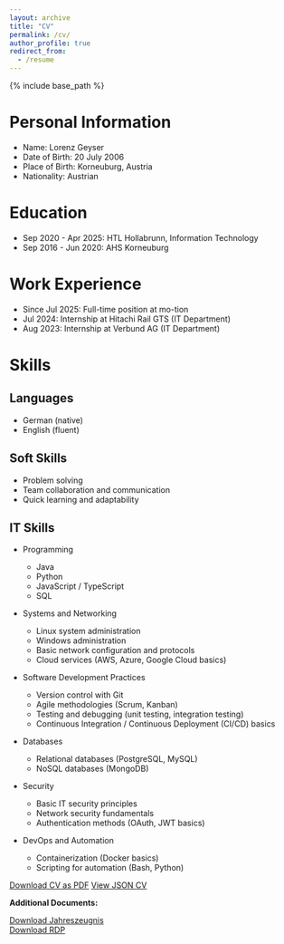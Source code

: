 ```yaml
---
layout: archive
title: "CV"
permalink: /cv/
author_profile: true
redirect_from:
  - /resume
---
```


{% include base_path %}

Personal Information
======

* Name: Lorenz Geyser
* Date of Birth: 20 July 2006
* Place of Birth: Korneuburg, Austria
* Nationality: Austrian

Education
======

* Sep 2020 - Apr 2025: HTL Hollabrunn, Information Technology
* Sep 2016 - Jun 2020: AHS Korneuburg

Work Experience
======

* Since Jul 2025: Full-time position at mo-tion
* Jul 2024: Internship at Hitachi Rail GTS (IT Department)
* Aug 2023: Internship at Verbund AG (IT Department)

Skills
======

Languages
------

* German (native)
* English (fluent)

Soft Skills
------

* Problem solving
* Team collaboration and communication
* Quick learning and adaptability

IT Skills
------

* Programming
  * Java
  * Python
  * JavaScript / TypeScript
  * SQL

* Systems and Networking
  * Linux system administration
  * Windows administration
  * Basic network configuration and protocols
  * Cloud services (AWS, Azure, Google Cloud basics)

* Software Development Practices
  * Version control with Git
  * Agile methodologies (Scrum, Kanban)
  * Testing and debugging (unit testing, integration testing)
  * Continuous Integration / Continuous Deployment (CI/CD) basics

* Databases
  * Relational databases (PostgreSQL, MySQL)
  * NoSQL databases (MongoDB)

* Security
  * Basic IT security principles
  * Network security fundamentals
  * Authentication methods (OAuth, JWT basics)

* DevOps and Automation
  * Containerization (Docker basics)
  * Scripting for automation (Bash, Python)

<div class="cv-download-links">
  <a href="{{ base_path }}/files/cv.pdf" class="btn btn--primary">Download CV as PDF</a>
  <a href="{{ base_path }}/cv-json" class="btn btn--inverse">View JSON CV</a>
</div>
<div class="cv-additional-documents">
  <p>
    <strong>Additional Documents:</strong>
  </p>
  <a href="{{ base_path }}/files/Jahreszeugnis.pdf" class="btn btn--primary">Download Jahreszeugnis</a>
  <br />
  <a href="{{ base_path }}/files/RDP.pdf" class="btn btn--primary">Download RDP</a>
</div>